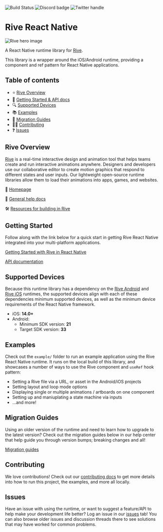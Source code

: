 ![Build Status](https://github.com/rive-app/rive-react-native/actions/workflows/typecheck-lint.yml/badge.svg)
![Discord badge](https://img.shields.io/discord/532365473602600965)
![Twitter handle](https://img.shields.io/twitter/follow/rive_app.svg?style=social&label=Follow)

# Rive React Native

![Rive hero image](https://rive-app.notion.site/image/https%3A%2F%2Fs3-us-west-2.amazonaws.com%2Fsecure.notion-static.com%2Fff44ed5f-1eea-4154-81ef-84547e61c3fd%2Frive_notion.png?table=block&id=f198cab2-c0bc-4ce8-970c-42220379bcf3&spaceId=9c949665-9ad9-445f-b9c4-5ee204f8b60c&width=2000&userId=&cache=v2)

A React Native runtime library for [Rive](https://rive.app).

This library is a wrapper around the iOS/Android runtime, providing a component and ref pattern for React Native applications.

## Table of contents

- :star: [Rive Overview](#rive-overview)
- 🚀 [Getting Started & API docs](#getting-started)
- :mag: [Supported Devices](#supported-devices)
- :books: [Examples](#examples)
- 🏃 [Migration Guides](#migration-guides)
- 👨‍💻 [Contributing](#contributing)
- :question: [Issues](#issues)

## Rive Overview

[Rive](https://rive.app) is a real-time interactive design and animation tool that helps teams create and run interactive animations anywhere. Designers and developers use our collaborative editor to create motion graphics that respond to different states and user inputs. Our lightweight open-source runtime libraries allow them to load their animations into apps, games, and websites.

:house_with_garden: [Homepage](https://rive.app/)

:blue_book: [General help docs](https://help.rive.app/)

🛠 [Resources for building in Rive](https://rive.app/resources/)

## Getting Started

Follow along with the link below for a quick start in getting Rive React Native integrated into your multi-platform applications.

[Getting Started with Rive in React Native](https://help.rive.app/runtimes/overview/react-native)

[API documentation](https://help.rive.app/runtimes/overview/react-native/props)

## Supported Devices

Because this runtime library has a dependency on the [Rive Android](https://github.com/rive-app/rive-android) and [Rive iOS](https://github.com/rive-app/rive-ios) runtimes, the supported devices align with each of these dependencies minimum supported devices, as well as the minimum device requirements of the React Native framework.

- iOS: **14.0+**
- Android:
  - Minimum SDK version: **21**
  - Target SDK version: **33**

## Examples

Check out the `example/` folder to run an example application using the Rive React Native runtime. It runs on the local build of this library, and showcases a number of ways to use the Rive component and `useRef` hook pattern:

- Setting a Rive file via a URL, or asset in the Android/iOS projects
- Setting layout and loop mode options
- Displaying single or multiple animations / artboards on one component
- Setting up and maniuplating a state machine via inputs
- ...and more!

## Migration Guides

Using an older version of the runtime and need to learn how to upgrade to the latest version? Check out the migration guides below in our help center that help guide you through version bumps; breaking changes and all!

[Migration guides](https://help.rive.app/runtimes/overview/react-native/migrating-from-v3-to-v4)

## Contributing

We love contributions! Check out our [contributing docs](./CONTRIBUTING.md) to get more details into how to run this project, the examples, and more all locally.

## Issues

Have an issue with using the runtime, or want to suggest a feature/API to help make your development life better? Log an issue in our [issues](https://github.com/rive-app/rive-react-native/issues) tab! You can also browse older issues and discussion threads there to see solutions that may have worked for common problems.
